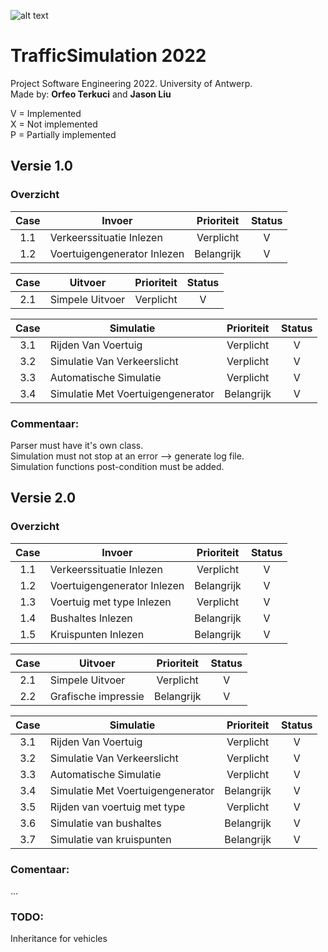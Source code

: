 ![alt text](https://upload.wikimedia.org/wikipedia/commons/e/e3/Universiteit_Antwerpen_logo.svg)
# TrafficSimulation 2022
Project Software Engineering 2022. University of Antwerp.  
Made by: **Orfeo Terkuci** and **Jason Liu**

V = Implemented   
X = Not implemented  
P = Partially implemented

## Versie 1.0
### Overzicht

|Case | Invoer                      | Prioriteit   | Status |
|:---:|-----------------------------|:------------:|:------:|
|1.1  | Verkeerssituatie Inlezen    | Verplicht    |   V    | 
|1.2  | Voertuigengenerator Inlezen | Belangrijk   |   V    |

|Case | Uitvoer         | Prioriteit   | Status  |
|:---:|-----------------|:------------:|:-------:|
|2.1  | Simpele Uitvoer | Verplicht    |   V     |

|Case | Simulatie                         | Prioriteit   | Status |
|:---:|-----------------------------------|:------------:|:------:|
|3.1  | Rijden Van Voertuig               | Verplicht    |   V    |
|3.2  | Simulatie Van Verkeerslicht       | Verplicht    |   V    |
|3.3  | Automatische Simulatie            | Verplicht    |   V    |
|3.4  | Simulatie Met Voertuigengenerator | Belangrijk   |   V    |
 
### Commentaar:
Parser must have it's own class.  
Simulation must not stop at an error --> generate log file.  
Simulation functions post-condition must be added.  


## Versie 2.0  
### Overzicht  

|Case | Invoer                      | Prioriteit   | Status |
|:---:|-----------------------------|:------------:|:------:|
|1.1  | Verkeerssituatie Inlezen    | Verplicht    |   V    | 
|1.2  | Voertuigengenerator Inlezen | Belangrijk   |   V    |
|1.3  | Voertuig met type Inlezen   | Verplicht    |   V    |
|1.4  | Bushaltes Inlezen           | Belangrijk   |   V    |
|1.5  | Kruispunten Inlezen         | Belangrijk   |   V    |

|Case | Uitvoer                 | Prioriteit   | Status |
|:---:|-------------------------|:------------:|:------:|
|2.1  | Simpele Uitvoer         | Verplicht    |   V    |
|2.2  | Grafische impressie     | Belangrijk   |   V    |

|Case | Simulatie                         | Prioriteit   | Status |
|:---:|-----------------------------------|:------------:|:------:|
|3.1  | Rijden Van Voertuig               | Verplicht    |   V    |
|3.2  | Simulatie Van Verkeerslicht       | Verplicht    |   V    |
|3.3  | Automatische Simulatie            | Verplicht    |   V    |
|3.4  | Simulatie Met Voertuigengenerator | Belangrijk   |   V    |
|3.5  | Rijden van voertuig met type      | Verplicht    |   V    |
|3.6  | Simulatie van bushaltes           | Belangrijk   |   V    |
|3.7  | Simulatie van kruispunten         | Belangrijk   |   V    |
### Comentaar:
...
### TODO:
Inheritance for vehicles  

